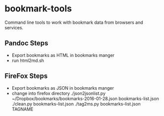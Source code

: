 bookmark-tools
==============

Command line tools to work with bookmark data from browsers and services.

## Pandoc Steps

* Export bookmarks as HTML in bookmarks manger
* run html2md.sh

## FireFox Steps

* Export bookmarks as JSON in bookmarks manger
* change into firefox directory
    ./json2jsonlist.py ~/Dropbox/bookmarks/bookmarks-2016-01-28.json bookmarks-list.json
    ./clean.py bookmarks-list.json
    ./tag2ms.py bookmarks-list.json TAGNAME